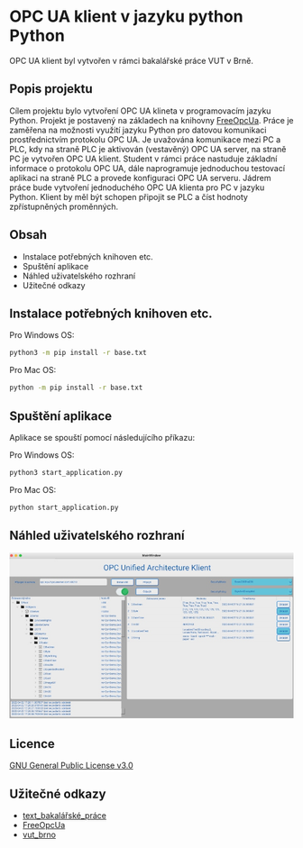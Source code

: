 # OPC UA klient v jazyku python Python

OPC UA klient byl vytvořen v rámci bakalářské práce VUT v Brně.

## Popis projektu

Cílem projektu bylo vytvoření OPC UA klineta v programovacím jazyku Python. Projekt je postavený na základech na knihovny [FreeOpcUa](https://github.com/FreeOpcUa).
Práce je zaměřena na možnosti využití jazyku Python pro datovou komunikaci prostřednictvím protokolu OPC UA. Je uvažována komunikace mezi PC a PLC, kdy na straně PLC je aktivován (vestavěný) OPC UA server, na straně PC je vytvořen OPC UA klient. Student v rámci práce nastuduje základní informace o protokolu OPC UA, dále naprogramuje jednoduchou testovací aplikaci na straně PLC a provede konfiguraci OPC UA serveru. Jádrem práce bude vytvoření jednoduchého OPC UA klienta pro PC v jazyku Python. Klient by měl být schopen připojit se PLC a číst hodnoty zpřístupněných proměnných.

## Obsah

* Instalace potřebných knihoven etc.
* Spuštění aplikace
* Náhled uživatelského rozhraní
* Užitečné odkazy
## Instalace potřebných knihoven etc.

Pro Windows OS:

```bash
python3 -m pip install -r base.txt
```

Pro Mac OS:

```bash
python -m pip install -r base.txt
```

## Spuštění aplikace

Aplikace se spouští pomocí následujícího příkazu:

Pro Windows OS:

```bash
python3 start_application.py
```

Pro Mac OS:

```bash
python start_application.py
```
## Náhled uživatelského rozhraní


![Náhled](https://github.com/JanZmrzly/klient-opc/blob/main/ua_client_final_preview_r.jpg)

## Licence

[GNU General Public License v3.0](https://github.com/JanZmrzly/klient-opc/blob/read-me-file/LICENCE.txt)

## Užitečné odkazy

* [text_bakalářské_práce](https://www.vutbr.cz/studenti/zav-prace/detail/139739)
* [FreeOpcUa](https://github.com/FreeOpcUa)
* [vut_brno](https://www.vut.cz/)
